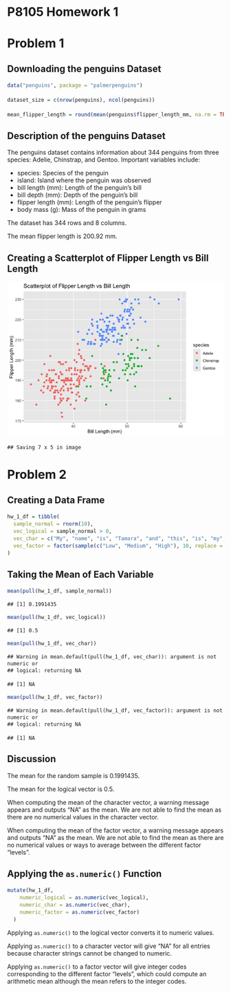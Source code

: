 P8105 Homework 1
================

# Problem 1

## Downloading the penguins Dataset

``` r
data("penguins", package = "palmerpenguins")

dataset_size = c(nrow(penguins), ncol(penguins))

mean_flipper_length = round(mean(penguins$flipper_length_mm, na.rm = TRUE), 2)
```

## Description of the penguins Dataset

The penguins dataset contains information about 344 penguins from three
species: Adelie, Chinstrap, and Gentoo. Important variables include:

- species: Species of the penguin
- island: Island where the penguin was observed
- bill length (mm): Length of the penguin’s bill
- bill depth (mm): Depth of the penguin’s bill
- flipper length (mm): Length of the penguin’s flipper
- body mass (g): Mass of the penguin in grams

The dataset has 344 rows and 8 columns.

The mean flipper length is 200.92 mm.

## Creating a Scatterplot of Flipper Length vs Bill Length

![](p8105_hw1_tp2879_files/figure-gfm/unnamed-chunk-2-1.png)<!-- -->

    ## Saving 7 x 5 in image

# Problem 2

## Creating a Data Frame

``` r
hw_1_df = tibble(
  sample_normal = rnorm(10), 
  vec_logical = sample_normal > 0, 
  vec_char = c("My", "name", "is", "Tamara", "and", "this", "is", "my", "Homework", "1."), 
  vec_factor = factor(sample(c("Low", "Medium", "High"), 10, replace = TRUE))
)
```

## Taking the Mean of Each Variable

``` r
mean(pull(hw_1_df, sample_normal))
```

    ## [1] 0.1991435

``` r
mean(pull(hw_1_df, vec_logical))
```

    ## [1] 0.5

``` r
mean(pull(hw_1_df, vec_char))
```

    ## Warning in mean.default(pull(hw_1_df, vec_char)): argument is not numeric or
    ## logical: returning NA

    ## [1] NA

``` r
mean(pull(hw_1_df, vec_factor))
```

    ## Warning in mean.default(pull(hw_1_df, vec_factor)): argument is not numeric or
    ## logical: returning NA

    ## [1] NA

## Discussion

The mean for the random sample is 0.1991435.

The mean for the logical vector is 0.5.

When computing the mean of the character vector, a warning message
appears and outputs “NA” as the mean. We are not able to find the mean
as there are no numerical values in the character vector.

When computing the mean of the factor vector, a warning message appears
and outputs “NA” as the mean. We are not able to find the mean as there
are no numerical values or ways to average between the different factor
“levels”.

## Applying the `as.numeric()` Function

``` r
mutate(hw_1_df, 
    numeric_logical = as.numeric(vec_logical),
    numeric_char = as.numeric(vec_char),
    numeric_factor = as.numeric(vec_factor)
  )
```

Applying `as.numeric()` to the logical vector converts it to numeric
values.

Applying `as.numeric()` to a character vector will give “NA” for all
entries because character strings cannot be changed to numeric.

Applying `as.numeric()` to a factor vector will give integer codes
corresponding to the different factor “levels”, which could compute an
arithmetic mean although the mean refers to the integer codes.

